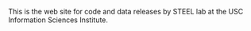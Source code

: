 This is the web site for code and data releases by STEEL lab at the USC Information Sciences Institute.
